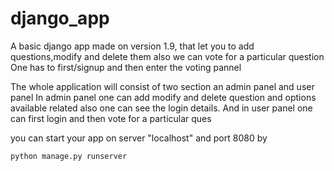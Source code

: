 # django_app
A basic django app made on version 1.9, that let you to add questions,modify and delete them also we can vote for a particular question
One has to first/signup and then enter the voting pannel 

The whole application will consist of two section an admin panel and user panel In admin panel one can add modify and delete question and options available related also one can see the login details. And in user panel one can first login and then vote for a particular ques

you can start your app on server "localhost" and port 8080 by
```
python manage.py runserver
```


